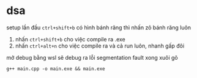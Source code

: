 # dsa

setup lần đầu `ctrl+shift+b` có hình bánh răng thì nhấn zô bánh răng luôn

1. nhấn `ctrl+shift+b` cho việc compile ra .exe
2. nhấn `ctrl+alt+n` cho việc compile ra và cả run luôn, nhanh gấp đôi

mở debug bằng wsl sẽ debug ra lỗi segmentation fault
xong xuôi gõ 
```
g++ main.cpp -o main.exe && main.exe
```